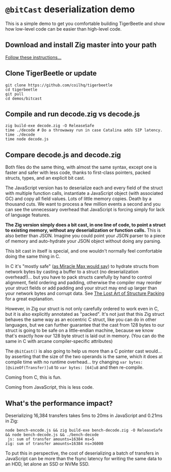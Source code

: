 # `@bitCast` deserialization demo

This is a simple demo to get you comfortable building TigerBeetle and show how
low-level code can be easier than high-level code.

## Download and install Zig master into your path

[Follow these instructions...](../../docs/INSTALL_ZIG.md)

## Clone TigerBeetle or update

```shell
git clone https://github.com/coilhq/tigerbeetle
cd tigerbeetle
git pull
cd demos/bitcast
```

## Compile and run decode.zig vs decode.js

```shell
zig build-exe decode.zig -O ReleaseSafe
time ./decode # Do a throwaway run in case Catalina adds SIP latency.
time ./decode
time node decode.js
```

## Compare decode.js and decode.zig

Both files do the same thing, with almost the same syntax, except one is faster
and safer with less code, thanks to first-class pointers, packed structs, types,
and an explicit bit cast.

The JavaScript version has to deserialize each and every field of the struct
with multiple function calls, instantiate a JavaScript object (with associated
GC) and copy all field values. Lots of little memory copies. Death by a thousand
cuts. We want to process a few million events a second and you can see the
unnecessary overhead that JavaScript is forcing simply for lack of language
features.

**The Zig version simply does a bit cast, in one line of code, to point a struct
to existing memory, without any deserialization or function calls.** This is
also better than JSON. Imagine you could point your JSON parser to a piece of
memory and auto-hydrate your JSON object without doing any parsing.

This bit cast in itself is special, and one wouldn't normally feel comfortable
doing the same thing in C.

In C it's "mostly safe"
([as Miracle Max would say](https://www.youtube.com/watch?v=d4ftmOI5NnI)) to
hydrate structs from network bytes by casting a buffer to a struct
(no deserialization overhead!)... but you have to pack structs carefully by hand
to control alignment, field ordering and padding, otherwise the compiler may
reorder your struct fields or add padding and your struct may end up larger than
your network bytes and corrupt data. See
[The Lost Art of Structure Packing](http://www.catb.org/esr/structure-packing)
for a great explanation.

However, in Zig our struct is not only carefully ordered to work even in C, but
it is also explicitly annotated as "packed". It's not just that this Zig
struct behaves the same way as an eccentric C struct, like you can do in other
languages, but we can further guarantee that the cast from 128 bytes to our
struct is going to be safe on a little-endian machine, because we know that's
exactly how our 128 byte struct is laid out in memory. (You can do the same in C
with arcane compiler-specific attributes)

The `@bitCast()` is also going to help us more than a C pointer cast would... by
asserting that the size of the two operands is the same, which it does at
compile time with no runtime overhead... try changing
`var bytes: [@sizeOf(Transfer)]u8` to `var bytes: [64]u8` and then re-compile.

Coming from C, this is fun.

Coming from JavaScript, this is less code.

## What's the performance impact?

Deserializing 16,384 transfers takes 5ms to 20ms in JavaScript and 0.21ms in
Zig:

```shell
node bench-encode.js && zig build-exe bench-decode.zig -O ReleaseSafe && node bench-decode.js && ./bench-decode
 js: sum of transfer amounts=16384 ms=5
zig: sum of transfer amounts=16384 ns=36000
```

To put this in perspective, the cost of deserializing a batch of transfers in
JavaScript can be more than the fsync latency for writing the same data to an
HDD, let alone an SSD or NVMe SSD.
